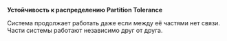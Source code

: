 **Устойчивость к распределению**
**Partition Tolerance**

Система продолжает работать даже если между её частями нет связи. Части системы работают независимо друг от друга.